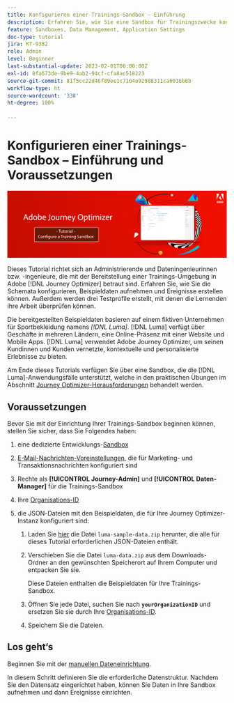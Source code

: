 ```yaml
---
title: Konfigurieren einer Trainings-Sandbox – Einführung
description: Erfahren Sie, wie Sie eine Sandbox für Trainingszwecke konfigurieren. Führen Sie die erforderlichen Schritte aus, um die Schemata zu konfigurieren, Beispieldaten aufzunehmen und Ereignisse zu erstellen.
feature: Sandboxes, Data Management, Application Settings
doc-type: tutorial
jira: KT-9382
role: Admin
level: Beginner
last-substantial-update: 2023-02-01T00:00:00Z
exl-id: 8fa673de-9be9-4ab2-94cf-cfa8ac518223
source-git-commit: 81f5cc22d46f89ee1c7164a92988311ca6036b8b
workflow-type: ht
source-wordcount: '338'
ht-degree: 100%

---
```


# Konfigurieren einer Trainings-Sandbox – Einführung und Voraussetzungen

![Banner-Tutorial – Konfigurieren einer Trainings-Sandbox](./assets/ajo-banner-configure-training-sandbox.png)

Dieses Tutorial richtet sich an Administrierende und Dateningenieurinnen bzw. -ingenieure, die mit der Bereitstellung einer Trainings-Umgebung in Adobe [!DNL Journey Optimizer] betraut sind. Erfahren Sie, wie Sie die Schemata konfigurieren, Beispieldaten aufnehmen und Ereignisse erstellen können. Außerdem werden drei Testprofile erstellt, mit denen die Lernenden ihre Arbeit überprüfen können.

Die bereitgestellten Beispieldaten basieren auf einem fiktiven Unternehmen für Sportbekleidung namens _[!DNL Luma]_. [!DNL Luma] verfügt über Geschäfte in mehreren Ländern, eine Online-Präsenz mit einer Website und Mobile Apps. [!DNL Luma] verwendet Adobe Journey Optimizer, um seinen Kundinnen und Kunden vernetzte, kontextuelle und personalisierte Erlebnisse zu bieten.

Am Ende dieses Tutorials verfügen Sie über eine Sandbox, die die [!DNL Luma]-Anwendungsfälle unterstützt, welche in den praktischen Übungen im Abschnitt [Journey Optimizer-Herausforderungen](/help/challenges/introduction-and-prerequisites.md) behandelt werden.

## Voraussetzungen

Bevor Sie mit der Einrichtung Ihrer Trainings-Sandbox beginnen können, stellen Sie sicher, dass Sie Folgendes haben:

1. eine dedizierte Entwicklungs-[Sandbox](https://experienceleague.adobe.com/docs/journey-optimizer-learn/tutorials/access-control/create-and-manage-sandboxes.html?lang=de)

1. [E-Mail-Nachrichten-Voreinstellungen](https://experienceleague.adobe.com/docs/journey-optimizer-learn/tutorials/configuration/channel-configuration/set-up-email-channel.html?lang=de), die für Marketing- und Transaktionsnachrichten konfiguriert sind

1. Rechte als **[!UICONTROL Journey-Admin]** und **[!UICONTROL Daten-Manager]** für die Trainings-Sandbox

1. Ihre [Organisations-ID](https://experienceleague.adobe.com/docs/core-services/interface/administration/organizations.html?lang=de)

1. die JSON-Dateien mit den Beispieldaten, die für Ihre Journey Optimizer-Instanz konfiguriert sind:

   1. Laden Sie [hier](/help/tutorial-configure-a-training-sandbox/assets/luma-data/luma-sample-data.zip) die Datei `luma-sample-data.zip` herunter, die alle für dieses Tutorial erforderlichen JSON-Dateien enthält.

   1. Verschieben Sie die Datei `luma-data.zip` aus dem Downloads-Ordner an den gewünschten Speicherort auf Ihrem Computer und entpacken Sie sie.

      Diese Dateien enthalten die Beispieldaten für Ihre Trainings-Sandbox.

   1. Öffnen Sie jede Datei, suchen Sie nach **`yourOrganizationID`** und ersetzen Sie sie durch Ihre [Organisations-ID](https://experienceleague.adobe.com/docs/core-services/interface/administration/organizations.html?lang=de).

   1. Speichern Sie die Dateien.

## Los geht‘s

Beginnen Sie mit der [manuellen Dateneinrichtung](/help/tutorial-configure-a-training-sandbox/manual-data-set-up.md).

In diesem Schritt definieren Sie die erforderliche Datenstruktur. Nachdem Sie den Datensatz eingerichtet haben, können Sie Daten in Ihre Sandbox aufnehmen und dann Ereignisse einrichten.
